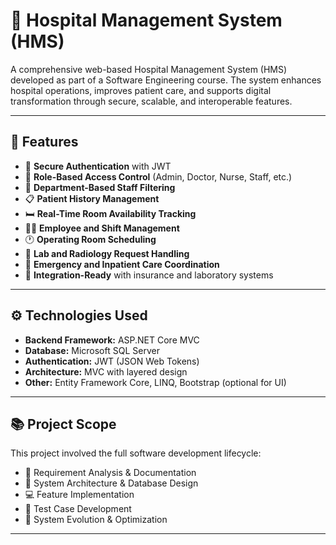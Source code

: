 
# 🏥 Hospital Management System (HMS)

A comprehensive web-based Hospital Management System (HMS) developed as part of a Software Engineering course. The system enhances hospital operations, improves patient care, and supports digital transformation through secure, scalable, and interoperable features.

---

## 🚀 Features

- 🔐 **Secure Authentication** with JWT
- 👥 **Role-Based Access Control** (Admin, Doctor, Nurse, Staff, etc.)
- 🏥 **Department-Based Staff Filtering**
- 📋 **Patient History Management**
- 🛏️ **Real-Time Room Availability Tracking**
- 🧑‍⚕️ **Employee and Shift Management**
- 🕐 **Operating Room Scheduling**
- 🧪 **Lab and Radiology Request Handling**
- 🚨 **Emergency and Inpatient Care Coordination**
- 🔗 **Integration-Ready** with insurance and laboratory systems

---

## ⚙️ Technologies Used

- **Backend Framework:** ASP.NET Core MVC  
- **Database:** Microsoft SQL Server  
- **Authentication:** JWT (JSON Web Tokens)  
- **Architecture:** MVC with layered design  
- **Other:** Entity Framework Core, LINQ, Bootstrap (optional for UI)

---

## 📚 Project Scope

This project involved the full software development lifecycle:

- 📝 Requirement Analysis & Documentation  
- 🧱 System Architecture & Database Design  
- 💻 Feature Implementation  
- 🧪 Test Case Development  
- 🔄 System Evolution & Optimization  

---




